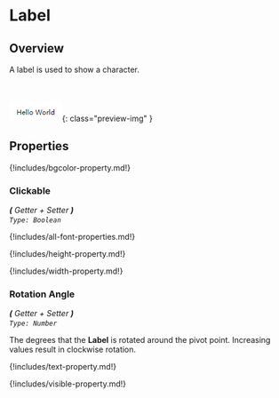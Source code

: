 # Label

## Overview
A label is used to show a character.



<br><br>
![Preview of button](../../assets/images/component-previews/label.png){: class="preview-img" }


## Properties

{!includes/bgcolor-property.md!}


### Clickable

_**\(** Getter + Setter **\)**  
`Type: Boolean`_


{!includes/all-font-properties.md!}


{!includes/height-property.md!}


{!includes/width-property.md!}


### Rotation Angle  
_**\(** Getter + Setter **\)**  
`Type: Number`_ 

The degrees that the **Label** is rotated around the pivot point. Increasing values result in clockwise rotation.


{!includes/text-property.md!}


{!includes/visible-property.md!}
